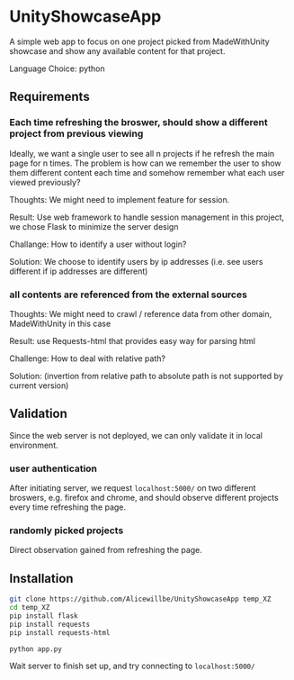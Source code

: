 # UnityShowcaseApp
A simple web app to focus on one project picked from MadeWithUnity showcase and show any available content for that project.

Language Choice: python

## Requirements
### Each time refreshing the broswer, should show a different project from previous viewing

Ideally, we want a single user to see all n projects if he refresh the main page for n times. The problem is how can we remember the user to show them different content each time and somehow remember what each user viewed previously?

Thoughts: We might need to implement feature for session.

Result: Use web framework to handle session management
in this project, we chose Flask to minimize the server design

Challange: How to identify a user without login?

Solution: We choose to identify users by ip addresses
(i.e. see users different if ip addresses are different)

### all contents are referenced from the external sources

Thoughts: We might need to crawl / reference data from other domain, MadeWithUnity in this case

Result: use Requests-html that provides easy way for parsing html

Challenge: How to deal with relative path?

Solution: (invertion from relative path to absolute path is not supported by current version)

## Validation
Since the web server is not deployed, we can only validate it in local environment.

### user authentication
After initiating server, we request ```localhost:5000/``` on two different broswers, e.g. firefox and chrome, and should observe different projects every time refreshing the page.

### randomly picked projects
Direct observation gained from refreshing the page.

## Installation
```bash
git clone https://github.com/Alicewillbe/UnityShowcaseApp temp_XZ
cd temp_XZ
pip install flask
pip install requests
pip install requests-html

python app.py
```
Wait server to finish set up, and try connecting to ```localhost:5000/```
